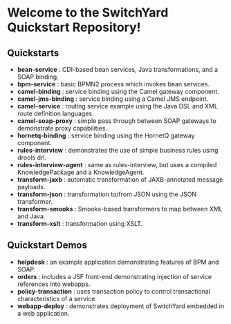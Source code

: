 Welcome to the SwitchYard Quickstart Repository!
================================================

Quickstarts
-----------
* __bean-service__ : CDI-based bean services, Java transformations, and a SOAP binding.
* __bpm-service__ : basic BPMN2 process which invokes bean services.
* __camel-binding__ : service binding using the Camel gateway component.
* __camel-jms-binding__ : service binding using a Camel JMS endpoint.
* __camel-service__ : routing service example using the Java DSL and XML route definition languages.
* __camel-soap-proxy__ : simple pass through between SOAP gateways to demonstrate proxy capabilities.
* __hornetq-binding__ : service binding using the HornetQ gateway component.
* __rules-interview__ : demonstrates the use of simple business rules using drools drl.
* __rules-interview-agent__ : same as rules-interview, but uses a compiled KnowledgePackage and a KnowledgeAgent.
* __transform-jaxb__ : automatic transformation of JAXB-annotated message payloads.
* __transform-json__ : transformation to/from JSON using the JSON transformer.
* __transform-smooks__ : Smooks-based transformers to map between XML and Java.
* __transform-xslt__ : transformation using XSLT.


Quickstart Demos
----------------
* __helpdesk__ : an example application demonstrating features of BPM and SOAP.
* __orders__ : includes a JSF front-end demonstrating injection of service references into webapps.
* __policy-transaction__ : uses transaction policy to control transactional characteristics of a service.
* __webapp-deploy__ : demonstrates deployment of SwitchYard embedded in a web application.
  
